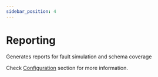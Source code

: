 ```yaml
---
sidebar_position: 4
---
```


# Reporting

Generates reports for fault simulation and schema coverage

Check [Configuration](/docs/user-manual/Configuration) section for more information.